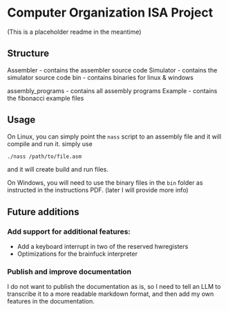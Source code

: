 # Computer Organization ISA Project

(This is a placeholder readme in the meantime)

## Structure

Assembler - contains the assembler source code
Simulator - contains the simulator source code
bin - contains binaries for linux & windows

assembly_programs - contains all assembly programs
Example - contains the fibonacci example files

## Usage

On Linux, you can simply point the `nass` script to an assembly file and it will compile and run it.
simply use

```bash
./nass /path/to/file.asm
```

and it will create build and run files.

On Windows, you will need to use the binary files in the `bin` folder as instructed in the instructions PDF. (later I will provide more info)

## Future additions

### Add support for additional features:
 - Add a keyboard interrupt in two of the reserved hwregisters
 - Optimizations for the brainfuck interpreter

### Publish and improve documentation
I do not want to publish the documentation as is, so I need to tell an LLM to transcribe it to a more readable markdown format, and then add my own features in the documentation.